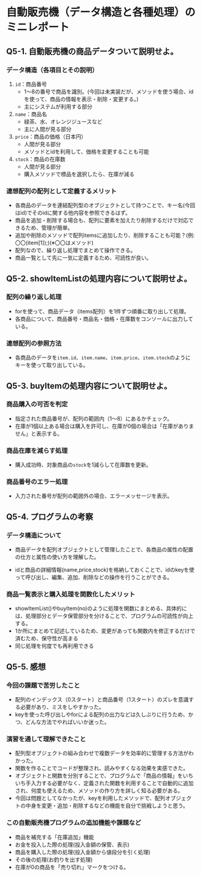 # 自動販売機（データ構造と各種処理）のミニレポート
## Q5-1. 自動販売機の商品データついて説明せよ。
### データ構造（各項目とその説明）
1. `id`：商品番号
	  * 1～8の番号で商品を識別。(今回は未実装だが、メソッドを使う場合、idを使って、商品の情報を表示・削除・変更する。)
	  * 主にシステムが利用する部分
2. `name`：商品名
	  * 緑茶、水、オレンジジュースなど
	  * 主に人間が見る部分
3. `price`：商品の価格（日本円）
	  * 人間が見る部分
	  * メソッドとidを利用して、価格を変更することも可能
4. `stock`：商品の在庫数
	  * 人間が見る部分
	  * 購入メソッドで標品を選択したら、在庫が減る

### 連想配列の配列として定義するメリット

- 各商品のデータを連結配列型のオブジェクトとして持つことで、キー名(今回はid)でそのidに関する他内容を参照できるはず。
- 商品を追加・削除する場合も、配列に要素を加えたり削除するだけで対応できるため、管理が簡単。
- 追加や削除のメソッドで配列itemsに追加したり、削除することも可能？(例:〇〇(item[1]);)(※〇〇はメソッド)
- 配列なので、繰り返し処理でまとめて操作できる。
- 商品一覧として先に一気に定義するため、可読性が良い。
  
## Q5-2. showItemListの処理内容について説明せよ。
### 配列の繰り返し処理
- forを使って、商品データ（items配列）を1件ずつ順番に取り出して処理。
- 各商品について、商品番号・商品名・価格・在庫数をコンソールに出力している。
### 連想配列の参照方法
- 各商品のデータを`item.id`、`item.name`、`item.price`、`item.stock`のようにキーを使って取り出している。

## Q5-3. buyItemの処理内容について説明せよ。
### 商品購入の可否を判定
- 指定された商品番号が、配列の範囲内（1～8）にあるかチェック。
- 在庫が1個以上ある場合は購入を許可し、在庫が0個の場合は「在庫がありません」と表示する。

### 商品在庫を減らす処理
- 購入成功時、対象商品の`stock`を1減らして在庫数を更新。

### 商品番号のエラー処理
- 入力された番号が配列の範囲外の場合、エラーメッセージを表示。

## Q5-4. プログラムの考察
### データ構造について
- 商品データを配列オブジェクトとして管理したことで、各商品の属性の配置の仕方と属性の使い方を理解した。

- idと商品の詳細情報(name,price,stock)を格納しておくことで、idのkeyを使って呼び出し、編集、追加、削除などの操作を行うことができる。

### 商品一覧表示と購入処理を関数化したメリット
- showItemList()やbuyItem(no)のように処理を関数にまとめる、具体的には、処理部分とデータ保管部分を分けることで、プログラムの可読性が向上する。
- 1か所にまとめて記述しているため、変更があっても関数内を修正するだけで済むため、保守性が高まる
- 同じ処理を何度でも再利用できる

## Q5-5. 感想
### 今回の課題で苦労したこと
- 配列のインデックス（0スタート）と商品番号（1スタート）のズレを意識する必要があり、ミスをしやすかった。
- keyを使った呼び出しやforによる配列の出力などは久しぶりに行うため、かつ、どんな方法でやればいいか迷った。

### 演習を通して理解できたこと
- 配列型オブジェクトの組み合わせで複数データを効率的に管理する方法がわかった。
- 関数を作ることでコードが整理され、読みやすくなる効果を実感できた。
- オブジェクトと関数を分別することで、プログラムで「商品の情報」をいちいち手入力する必要がなく、定義された関数を利用することで自動的に追加され、何度も使えるため、メソッドの作り方を詳しく知る必要がある。
- 今回は問題としてなかったが、keyを利用したメソッドで、配列オブジェクトの中身を変更・追加・削除するなどの機能を自分で挑戦しようと思う。

### この自動販売機プログラムの追加機能や課題など
- 商品を補充する「在庫追加」機能
- お金を投入した際の処理(投入金額の保管、表示)
- 商品を購入した際の処理(投入金額から値段分を引く処理)
- その後の処理(お釣りを出す処理)
- 在庫が0の商品を「売り切れ」マークをつける。
